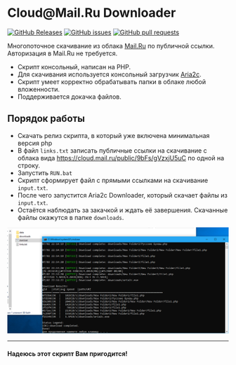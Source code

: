 # Cloud&#64;Mail.Ru Downloader
[![GitHub Releases](https://img.shields.io/github/downloads/Geograph-us/Cloud-Mail.Ru-Downloader/total.svg?maxAge=60&style=flat-square)](https://github.com/Geograph-us/Cloud-Mail.Ru-Downloader/releases/latest)
[![GitHub issues](https://img.shields.io/github/issues/Geograph-us/Cloud-Mail.Ru-Downloader.svg?maxAge=60&style=flat-square)](https://github.com/Geograph-us/Cloud-Mail.Ru-Downloader/issues)
[![GitHub pull requests](https://img.shields.io/github/issues-pr/Geograph-us/Cloud-Mail.Ru-Downloader.svg?maxAge=60&style=flat-square)](https://github.com/Geograph-us/Cloud-Mail.Ru-Downloader/pulls)

Многопоточное скачивание из облака [Mail.Ru](http://cloud.mail.ru/) по публичной ссылки. Авторизация в Mail.Ru не требуется.

- Скрипт консольный, написан на PHP.
- Для скачивания используется консольный загрузчик [Aria2c](https://aria2.github.io/).
- Скрипт умеет корректно обрабатывать папки в облаке любой вложенности.
- Поддерживается докачка файлов.

## Порядок работы

- Скачать релиз скрипта, в который уже включена минимальная версия php
- В файл `links.txt` записать публичные ссылки на скачивание с облака вида https://cloud.mail.ru/public/9bFs/gVzxjU5uC по одной на строку.
- Запустить `RUN.bat`
- Скрипт сформирует файл с прямыми ссылками на скачивание `input.txt`.
- После чего запустится Aria2c Downloader, который скачает файлы из `input.txt`.
- Остаётся наблюдать за закачкой и ждать её завершения. Скачанные файлы окажутся в папке `downloads`.

[![Скрипт за работой](image.png)](image.png)

***
#### Надеюсь этот скрипт Вам пригодится!
